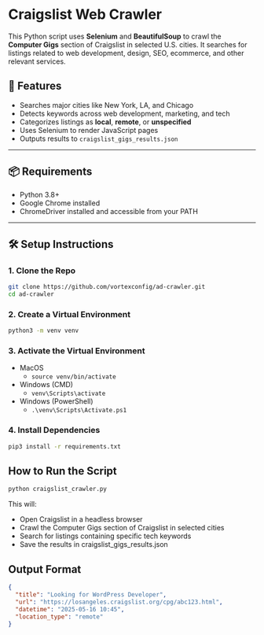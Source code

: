 # Craigslist Web Crawler

This Python script uses **Selenium** and **BeautifulSoup** to crawl the **Computer Gigs** section of Craigslist in selected U.S. cities. It searches for listings related to web development, design, SEO, ecommerce, and other relevant services.

## 🔧 Features

- Searches major cities like New York, LA, and Chicago
- Detects keywords across web development, marketing, and tech
- Categorizes listings as **local**, **remote**, or **unspecified**
- Uses Selenium to render JavaScript pages
- Outputs results to `craigslist_gigs_results.json`

---

## 📦 Requirements

- Python 3.8+
- Google Chrome installed
- ChromeDriver installed and accessible from your PATH

---

## 🛠 Setup Instructions

### 1. Clone the Repo

```bash
git clone https://github.com/vortexconfig/ad-crawler.git
cd ad-crawler
```

### 2. Create a Virtual Environment

```bash
python3 -m venv venv
```

### 3. Activate the Virtual Environment

- MacOS
  - `source venv/bin/activate`
- Windows (CMD)
  - `venv\Scripts\activate`
- Windows (PowerShell)
  - `.\venv\Scripts\Activate.ps1`

### 4. Install Dependencies

```bash
pip3 install -r requirements.txt
```

## How to Run the Script

```bash
python craigslist_crawler.py
```

This will:

- Open Craigslist in a headless browser
- Crawl the Computer Gigs section of Craigslist in selected cities
- Search for listings containing specific tech keywords
- Save the results in craigslist_gigs_results.json

## Output Format

```json
{
  "title": "Looking for WordPress Developer",
  "url": "https://losangeles.craigslist.org/cpg/abc123.html",
  "datetime": "2025-05-16 10:45",
  "location_type": "remote"
}
```
